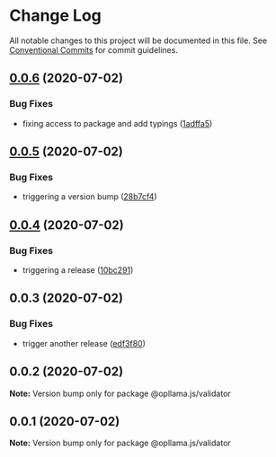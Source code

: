 # Change Log

All notable changes to this project will be documented in this file.
See [Conventional Commits](https://conventionalcommits.org) for commit guidelines.

## [0.0.6](https://github.com/opllama2/opllamajs/compare/v0.0.5...v0.0.6) (2020-07-02)


### Bug Fixes

* fixing access to package and add typings ([1adffa5](https://github.com/opllama2/opllamajs/commit/1adffa5ae943a2288fcb3e222fce0f4ff54b7c2e))





## [0.0.5](https://github.com/opllama2/opllamajs/compare/v0.0.4...v0.0.5) (2020-07-02)


### Bug Fixes

* triggering a version bump ([28b7cf4](https://github.com/opllama2/opllamajs/commit/28b7cf4fa4e2fd07150d8457d88b2af688964f8d))





## [0.0.4](https://github.com/opllama2/opllamajs/compare/v0.0.3...v0.0.4) (2020-07-02)


### Bug Fixes

* triggering a release ([10bc291](https://github.com/opllama2/opllamajs/commit/10bc291c1f0b2711ee942b46863c8891b51e39d0))






## 0.0.3 (2020-07-02)


### Bug Fixes

* trigger another release ([edf3f80](https://github.com/opllama2/opllamajs/commit/edf3f80a185804d30fbe4811df4f338ca20cc327))





## 0.0.2 (2020-07-02)

**Note:** Version bump only for package @opllama.js/validator





## 0.0.1 (2020-07-02)

**Note:** Version bump only for package @opllama.js/validator
